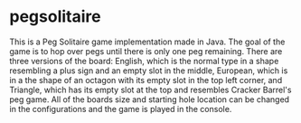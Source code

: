 # pegsolitaire

This is a Peg Solitaire game implementation made in Java. The goal of the game is to hop over pegs 
until there is only one peg remaining. There are three versions of the board: English, which is the
normal type in a shape resembling a plus sign and an empty slot in the middle, European, which is in 
a the shape of an octagon with its empty slot in the top left corner, and Triangle, which has its empty 
slot at the top and resembles Cracker Barrel's peg game. All of the boards size and starting hole location
can be changed in the configurations and the game is played in the console. 
